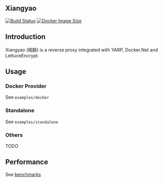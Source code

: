 Xiangyao
---

[![Build Status](https://dev.azure.com/fallenwood/Public%20Projects/_apis/build/status%2Ffallenwood.Xiangyao?branchName=master)](https://dev.azure.com/fallenwood/Public%20Projects/_build/latest?definitionId=28&branchName=master) [![Docker Image Size](https://badgen.net/docker/size/fallenwood/xiangyao?icon=docker&label=image%20size)](https://hub.docker.com/r/fallenwood/xiangyao/)

## Introduction
Xiangyao (相繇) is a reverse proxy integrated with YARP, Docker.Net and LettuceEncrypt.

## Usage

### Docker Provider
See `examples/docker`

### Standalone
See `examples/standalone`

### Others
TODO

## Performance
See [benchmarks](./benchmarks/README.MD "")
